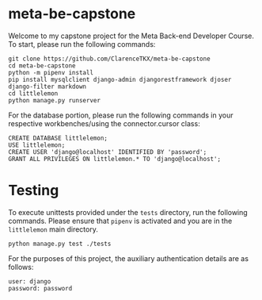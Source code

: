 # meta-be-capstone
Welcome to my capstone project for the Meta Back-end Developer Course. To start, please run the following commands:
```
git clone https://github.com/ClarenceTKX/meta-be-capstone
cd meta-be-capstone
python -m pipenv install
pip install mysqlclient django-admin djangorestframework djoser django-filter markdown
cd littlelemon
python manage.py runserver
```
For the database portion, please run the following commands in your respective workbenches/using the connector.cursor class: 
```
CREATE DATABASE littlelemon;
USE littlelemon;
CREATE USER 'django@localhost' IDENTIFIED BY 'password';
GRANT ALL PRIVILEGES ON littlelemon.* TO 'django@localhost';
```

# Testing
To execute unittests provided under the `tests` directory, run the following commands. 
Please ensure that `pipenv` is activated and you are in the `littlelemon` main directory.
```
python manage.py test ./tests
```
For the purposes of this project, the auxiliary authentication details are as follows:
```
user: django
password: password
```